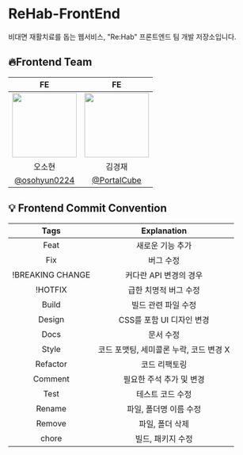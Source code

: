 # ReHab-FrontEnd
비대면 재활치료를 돕는 웹서비스, "Re:Hab" 프론트엔드 팀 개발 저장소입니다.

## 🔥Frontend Team

| FE | FE |
| :---: | :---: |
|  <img width="130px" src="https://avatars.githubusercontent.com/u/53892427?v=4" /> |  <img width="130px" src="https://avatars.githubusercontent.com/u/35104213?v=4" /> |
| 오소현 | 김경재 |
|  [@osohyun0224](https://github.com/osohyun0224)   |  [@PortalCube](https://github.com/PortalCube)     |


## 💡 Frontend Commit Convention

|       Tags       |               Explanation               |
| :--------------: | :-------------------------------------: |
|       Feat       |            새로운 기능 추가             |
|       Fix        |                버그 수정                |
| !BREAKING CHANGE |         커다란 API 변경의 경우          |
|     !HOTFIX      |          급한 치명적 버그 수정          |
|      Build       |           빌드 관련 파일 수정           |
|      Design      |        CSS를 포함 UI 디자인 변경        |
|       Docs       |                문서 수정                |
|      Style       | 코드 포맷팅, 세미콜론 누락, 코드 변경 X |
|     Refactor     |              코드 리팩토링              |
|     Comment      |        필요한 주석 추가 및 변경         |
|       Test       |            테스트 코드 수정             |
|      Rename      |         파일, 폴더명 이름 수정          |
|      Remove      |             파일, 폴더 삭제             |
|      chore       |            빌드, 패키지 수정            |
